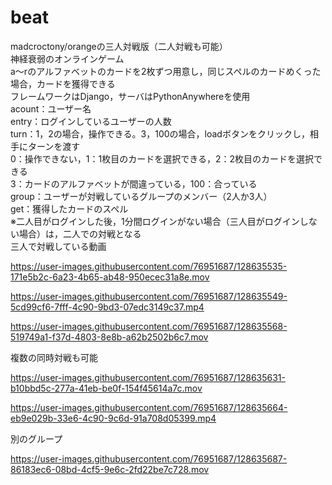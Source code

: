 # beat
madcroctony/orangeの三人対戦版（二人対戦も可能）<br>
神経衰弱のオンラインゲーム<br>
a～rのアルファベットのカードを2枚ずつ用意し，同じスペルのカードめくった場合，カードを獲得できる<br>
フレームワークはDjango，サーバはPythonAnywhereを使用<br>
acount：ユーザー名<br>
entry：ログインしているユーザーの人数<br>
turn：1，2の場合，操作できる。3，100の場合，loadボタンをクリックし，相手にターンを渡す<br>
      0：操作できない，1：1枚目のカードを選択できる，2：2枚目のカードを選択できる<br>
      3：カードのアルファベットが間違っている，100：合っている<br>
group：ユーザーが対戦しているグループのメンバー（2人か3人）<br>
get：獲得したカードのスペル<br>
※二人目がログインした後，1分間ログインがない場合（三人目がログインしない場合）は，二人での対戦となる<br>
三人で対戦している動画<br>

https://user-images.githubusercontent.com/76951687/128635535-171e5b2c-6a23-4b65-ab48-950ecec31a8e.mov

https://user-images.githubusercontent.com/76951687/128635549-5cd99cf6-7fff-4c90-9bd3-07edc3149c37.mp4

https://user-images.githubusercontent.com/76951687/128635568-519749a1-f37d-4803-8e8b-a62b2502b6c7.mov

複数の同時対戦も可能<br>

https://user-images.githubusercontent.com/76951687/128635631-b10bbd5c-277a-41eb-be0f-154f45614a7c.mov

https://user-images.githubusercontent.com/76951687/128635664-eb9e029b-33e6-4c90-9c6d-91a708d05399.mp4

別のグループ

https://user-images.githubusercontent.com/76951687/128635687-86183ec6-08bd-4cf5-9e6c-2fd22be7c728.mov

